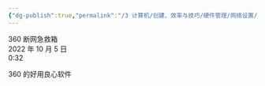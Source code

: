 ```yaml
---
{"dg-publish":true,"permalink":"/3 计算机/创建、效率与技巧/硬件管理/网络设置/360断网急救箱/","title":"360断网急救箱"}
---
```



360 断网急救箱  
2022 年 10 月 5 日  
0:32

360 的好用良心软件